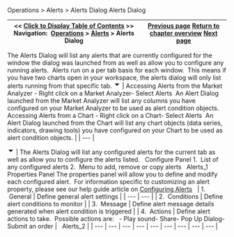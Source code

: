 ﻿
Operations \> Alerts \> Alerts Dialog
Alerts Dialog

| \<\< [Click to Display Table of Contents](alerts_dialog.md) \>\> **Navigation:**     [Operations](operations.md) \> [Alerts](alerts.md) \> Alerts Dialog | [Previous page](using_alerts.md) [Return to chapter overview](alerts.md) [Next page](configuring_alerts.md) |
| --- | --- |
The Alerts Dialog will list any alerts that are currently configured for the window the dialog was launched from as well as allow you to configure any running alerts.  Alerts run on a per tab basis for each window.  This means if you have two charts open in your workspace, the alerts dialog will only list alerts running from that specific tab.
![tog_minus](tog_minus.gif)
| Accessing Alerts from the Market Analyzer - Right click on a Market Analyzer- Select Alerts  An Alert Dialog launched from the Market Analyzer will list any columns you have configured on your Market Analyzer to be used as alert condition objects.   Accessing Alerts from a Chart - Right click on a Chart- Select Alerts  An Alert Dialog launched from the Chart will list any chart objects (data series, indicators, drawing tools) you have configured on your Chart to be used as alert condition objects. |
| --- |

![tog_minus](tog_minus.gif)
| The Alerts Dialog will list any configured alerts for the current tab as well as allow you to configure the alerts listed.   Configure Panel 1\.  List of any configured alerts 2\.  Menu to add, remove or copy alerts   Alerts_1   Properties Panel The properties panel will allow you to define and modify each configured alert.  For information specific to customizing an alert property, please see our help guide article on [Configuring Alerts](configuring_alerts.md)     | 1\.  General | Define general alert settings | | --- | --- | | 2\.  Conditions | Define alert conditions to monitor | | 3\.  Message | Define alert message details generated when alert condition is triggered | | 4\.  Actions | Define alert actions to take.  Possible actions are:   - Play sound- Share- Pop Up Dialog- Submit an order |      Alerts_2 |
| --- | --- | --- | --- | --- | --- | --- | --- | --- |
